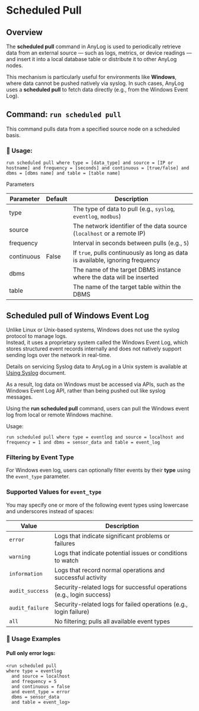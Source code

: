 # Scheduled Pull

## Overview

The **scheduled pull** command in AnyLog is used to periodically retrieve data from an external source — such as logs, 
metrics, or device readings — and insert it into a local database table or distribute it to other AnyLog nodes.

This mechanism is particularly useful for environments like **Windows**, where data cannot be pushed natively via syslog. 
In such cases, AnyLog uses a **scheduled pull** to fetch data directly (e.g., from the Windows Event Log).

## Command: `run scheduled pull`

This command pulls data from a specified source node on a scheduled basis.

### 📌 Usage:
```anylog
run scheduled pull where type = [data_type] and source = [IP or hostname] and frequency = [seconds] and continuous = [true/false] and dbms = [dbms name] and table = [table name]
```

Parameters

| Parameter   | Default | Description                                                                 |
|-------------|---------|-----------------------------------------------------------------------------|
| type        |         | The type of data to pull (e.g., `syslog`, `eventlog`, `modbus`)             |
| source      |         | The network identifier of the data source (`localhost` or a remote IP)      |
| frequency   |         | Interval in seconds between pulls (e.g., `5`)                               |
| continuous  | False   | If `true`, pulls continuously as long as data is available, ignoring frequency |
| dbms        |         | The name of the target DBMS instance where the data will be inserted         |
| table       |         | The name of the target table within the DBMS                                |


## Scheduled pull of Windows Event Log

Unlike Linux or Unix-based systems, Windows does not use the syslog protocol to manage logs.    
Instead, it uses a proprietary system called the Windows Event Log, which stores structured event records internally 
and does not natively support sending logs over the network in real-time.

Details on servicing Syslog data to AnyLog in a Unix system is available at [Using Syslog](using%20syslog.md) document.  

As a result, log data on Windows must be accessed via APIs, such as the Windows Event Log API, rather than being 
pushed out like syslog messages.

Using the **run scheduled pull** command, users can pull the Windows event log from local or remote Windows machine.

Usage:
```anylog
run scheduled pull where type = eventlog and source = localhost and frequency = 1 and dbms = sensor_data and table = event_log
```

### Filtering by Event Type

For Windows even log, users can optionally filter events by their **type** using the `event_type` parameter.

### Supported Values for `event_type`

You may specify one or more of the following event types using lowercase and underscores instead of spaces:

| Value             | Description                          |
|------------------|--------------------------------------|
| `error`           | Logs that indicate significant problems or failures |
| `warning`         | Logs that indicate potential issues or conditions to watch |
| `information`     | Logs that record normal operations and successful activity |
| `audit_success`   | Security-related logs for successful operations (e.g., login success) |
| `audit_failure`   | Security-related logs for failed operations (e.g., login failure) |
| `all`             | No filtering; pulls all available event types |

### 🔧 Usage Examples

#### Pull only error logs:

```anylog
<run scheduled pull 
where type = eventlog 
  and source = localhost 
  and frequency = 5
  and continuous = false 
  and event_type = error
  dbms = sensor_data
  and table = event_log>
```

